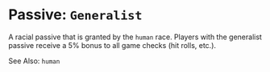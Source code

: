 # Passive: `Generalist`
A racial passive that is granted by the `human` race. Players with the
generalist passive receive a 5% bonus to all game checks (hit rolls, etc.).

See Also: `human`
